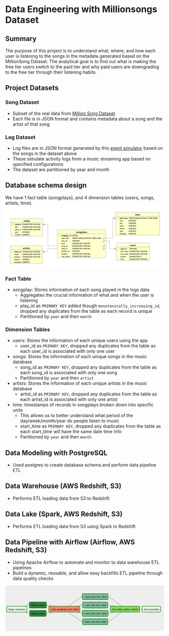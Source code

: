 # Data Engineering with Millionsongs Dataset

## Summary
The purpose of this project is to understand what, where, and how each user is listening to the songs in the metadata generated based on the MillionSong Dataset. The analytical goal is to find out what is making the free tier users switch to the paid tier and why paid users are downgrading to the free tier through their listening habits.

## Project Datasets
### Song Dataset
- Subset of the real data from [Million Song Dataset](http://millionsongdataset.com/)
- Each file is in JSON format and contains metadata about a song and the artist of that song

### Log Dataset
- Log files are in JSON format generated by this [event simulator](https://github.com/Interana/eventsim) based on the songs in the dataset above
- These simulate activity logs from a music streaming app based on specified configurations
- The dataset are partitioned by year and month

## Database schema design
We have 1 fact table (songplays), and 4 dimension tables (users, songs, artists, time).
![](img/Song_ERD.png)

### Fact Table
- songplay: Stores information of each song played in the logs data
  - Aggregates the crucial information of what and when the user is listening
  - play_id as `PRIMARY KEY` added though `monotonically_increasing_id`, dropped any duplicates from the table as each record is unique
  - Partitioned by `year` and then `month`
  
### Dimension Tables
- users: Stores the information of each unique users using the app
  - user_id as `PRIMARY KEY`, dropped any duplicates from the table as each user_id is associated with only one user
- songs: Stores the information of each unique songs in the music database
  - song_id as `PRIMARY KEY`, dropped any duplicates from the table as each song_id is associated with only one song
  - Partitioned by `year` and then `artist`
- artists: Stores the information of each unique artists in the music database
  - artist_id as `PRIMARY KEY`, dropped any duplicates from the table as each artist_id is associated with only one artist
- time: timestamps of records in songplays broken down into specific units
  - This allows us to better understand what period of the day/week/month/year do people listen to music
  - start_time as `PRIMARY KEY`, dropped any duplicates from the table as each start_time will have the same date time info
  - Partitioned by `year` and then `month`
  
## Data Modeling with PostgreSQL
- Used postgres to create database schema and perform data pipeline ETL

## Data Warehouse (AWS Redshift, S3)
- Performs ETL loading data from S3 to Redshift

## Data Lake (Spark, AWS Redshift, S3)
- Performs ETL loading data from S3 using Spark to Redshift

## Data Pipeline with Airflow (Airflow, AWS Redshift, S3)
- Using Apache Airflow to automate and monitor to data warehouse ETL pipelines
- Build a dynamic, reusable, and allow easy backfills ETL pipeline through data quality checks

![](img/songplay-dag.png)
